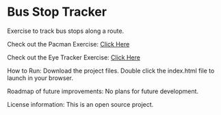 # Bus Stop Tracker

Exercise to track bus stops along a route.

Check out the Pacman Exercise: <a href="https://trevorseeley.github.io/PacMan_Factory"> Click Here </a>

Check out the Eye Tracker Exercise: <a href="https://trevorseeley.github.io/Eye_Tracking"> Click Here </a>

How to Run: Download the project files. Double click the index.html file to launch in your browser.

Roadmap of future improvements: No plans for future development.

License information: This is an open source project.
